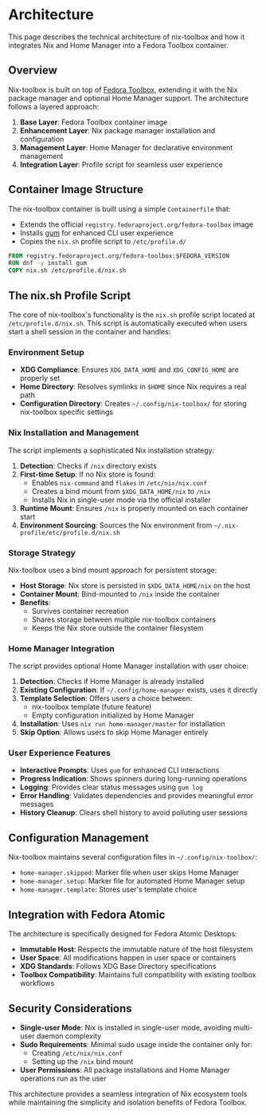 # Architecture

This page describes the technical architecture of nix-toolbox and how it integrates Nix and Home Manager into a Fedora Toolbox container.

## Overview

Nix-toolbox is built on top of [Fedora Toolbox](https://docs.fedoraproject.org/en-US/fedora-silverblue/toolbox/), extending it with the Nix package manager and optional Home Manager support.
The architecture follows a layered approach:

1. **Base Layer**: Fedora Toolbox container image
2. **Enhancement Layer**: Nix package manager installation and configuration
3. **Management Layer**: Home Manager for declarative environment management
4. **Integration Layer**: Profile script for seamless user experience

## Container Image Structure

The nix-toolbox container is built using a simple `Containerfile` that:

- Extends the official `registry.fedoraproject.org/fedora-toolbox` image
- Installs [gum](https://github.com/charmbracelet/gum) for enhanced CLI user experience
- Copies the `nix.sh` profile script to `/etc/profile.d/`

```dockerfile
FROM registry.fedoraproject.org/fedora-toolbox:$FEDORA_VERSION
RUN dnf -y install gum
COPY nix.sh /etc/profile.d/nix.sh
```

## The nix.sh Profile Script

The core of nix-toolbox's functionality is the `nix.sh` profile script located at `/etc/profile.d/nix.sh`.
This script is automatically executed when users start a shell session in the container and handles:

### Environment Setup

- **XDG Compliance**: Ensures `XDG_DATA_HOME` and `XDG_CONFIG_HOME` are properly set
- **Home Directory**: Resolves symlinks in `$HOME` since Nix requires a real path
- **Configuration Directory**: Creates `~/.config/nix-toolbox/` for storing nix-toolbox specific settings

### Nix Installation and Management

The script implements a sophisticated Nix installation strategy:

1. **Detection**: Checks if `/nix` directory exists
2. **First-time Setup**: If no Nix store is found:
   - Enables `nix-command` and `flakes` in `/etc/nix/nix.conf`
   - Creates a bind mount from `$XDG_DATA_HOME/nix` to `/nix`
   - Installs Nix in single-user mode via the official installer
3. **Runtime Mount**: Ensures `/nix` is properly mounted on each container start
4. **Environment Sourcing**: Sources the Nix environment from `~/.nix-profile/etc/profile.d/nix.sh`

### Storage Strategy

Nix-toolbox uses a bind mount approach for persistent storage:

- **Host Storage**: Nix store is persisted in `$XDG_DATA_HOME/nix` on the host
- **Container Mount**: Bind-mounted to `/nix` inside the container
- **Benefits**:
  - Survives container recreation
  - Shares storage between multiple nix-toolbox containers
  - Keeps the Nix store outside the container filesystem

### Home Manager Integration

The script provides optional Home Manager installation with user choice:

1. **Detection**: Checks if Home Manager is already installed
2. **Existing Configuration**: If `~/.config/home-manager` exists, uses it directly
3. **Template Selection**: Offers users a choice between:
   - nix-toolbox template (future feature)
   - Empty configuration initialized by Home Manager
4. **Installation**: Uses `nix run home-manager/master` for installation
5. **Skip Option**: Allows users to skip Home Manager entirely

### User Experience Features

- **Interactive Prompts**: Uses `gum` for enhanced CLI interactions
- **Progress Indication**: Shows spinners during long-running operations
- **Logging**: Provides clear status messages using `gum log`
- **Error Handling**: Validates dependencies and provides meaningful error messages
- **History Cleanup**: Clears shell history to avoid polluting user sessions

## Configuration Management

Nix-toolbox maintains several configuration files in `~/.config/nix-toolbox/`:

- `home-manager.skipped`: Marker file when user skips Home Manager
- `home-manager.setup`: Marker file for automated Home Manager setup
- `home-manager.template`: Stores user's template choice

## Integration with Fedora Atomic

The architecture is specifically designed for Fedora Atomic Desktops:

- **Immutable Host**: Respects the immutable nature of the host filesystem
- **User Space**: All modifications happen in user space or containers
- **XDG Standards**: Follows XDG Base Directory specifications
- **Toolbox Compatibility**: Maintains full compatibility with existing toolbox workflows

## Security Considerations

- **Single-user Mode**: Nix is installed in single-user mode, avoiding multi-user daemon complexity
- **Sudo Requirements**: Minimal sudo usage inside the container only for:
  - Creating `/etc/nix/nix.conf`
  - Setting up the `/nix` bind mount
- **User Permissions**: All package installations and Home Manager operations run as the user

This architecture provides a seamless integration of Nix ecosystem tools while maintaining the simplicity and isolation benefits of Fedora Toolbox.

